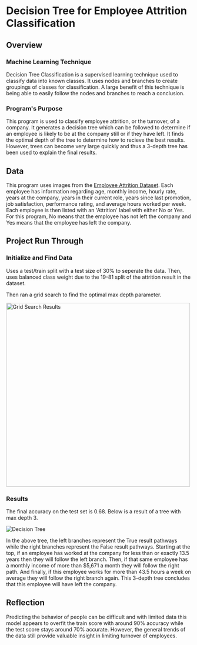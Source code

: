 # Decision Tree for Employee Attrition Classification

## Overview
### Machine Learning Technique

Decision Tree Classification is a supervised learning technique used to classify data into known classes. It uses nodes and branches to create groupings of classes for classification. A large benefit of this technique is being able to easily follow the nodes and branches to reach a conclusion. 

### Program's Purpose

This program is used to classify employee attrition, or the turnover, of a company. It generates a decision tree which can be followed to determine if an employee is likely to be at the company still or if they have left. It finds the optimal depth of the tree to determine how to recieve the best results. However, trees can become very large quickly and thus a 3-depth tree has been used to explain the final results.

## Data

This program uses images from the [Employee Attrition Dataset](https://www.kaggle.com/datasets/ziya07/employee-attrition-prediction-dataset). Each employee has information regarding age, monthly income, hourly rate, years at the company, years in their current role, years since last promotion, job satisfaction, performance rating, and average hours worked per week. Each employee is then listed with an 'Attrition' label with either No or Yes. For this program, No means that the employee has not left the company and Yes means that the employee has left the company.

## Project Run Through

### Initialize and Find Data

Uses a test/train split with a test size of 30% to seperate the data. Then, uses balanced class weight due to the 19-81 split of the attrition result in the dataset. 

Then ran a grid search to find the optimal max depth parameter.

<img src="https://github.com/user-attachments/assets/c364dc6f-5e21-4b9a-9937-484e3e25bc9a" alt="Grid Search Results" width="500"/>

### Results

The final accuracy on the test set is 0.68. Below is a result of a tree with max depth 3. 

<img src="https://github.com/user-attachments/assets/7a05914c-4ebb-473a-ba0f-b9af172b031a" alt="Decision Tree"/>

In the above tree, the left branches represent the True result pathways while the right branches represent the False result pathways. Starting at the top, if an employee has worked at the company for less than or exactly 13.5 years then they will follow the left branch. Then, if that same employee has a monthly income of more than $5,671 a month they will follow the right path. And finally, if this employee works for more than 43.5 hours a week on average they will follow the right branch again. This 3-depth tree concludes that this employee will have left the company.

## Reflection

Predicting the behavior of people can be difficult and with limited data this model appears to overfit the train score with around 90% accuracy while the test score stays around 70% accurate. However, the general trends of the data still provide valuable insight in limiting turnover of employees.
